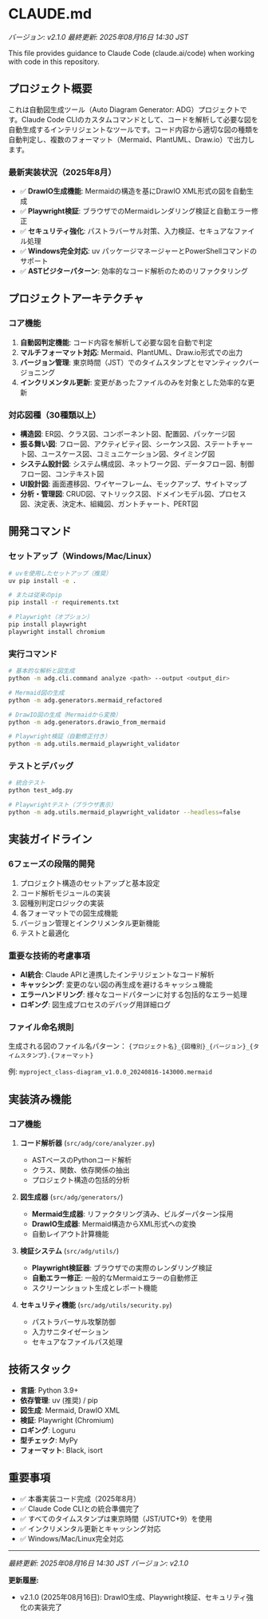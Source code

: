 # CLAUDE.md

*バージョン: v2.1.0*
*最終更新: 2025年08月16日 14:30 JST*

This file provides guidance to Claude Code (claude.ai/code) when working with code in this repository.

## プロジェクト概要

これは自動図生成ツール（Auto Diagram Generator: ADG）プロジェクトです。Claude Code CLIのカスタムコマンドとして、コードを解析して必要な図を自動生成するインテリジェントなツールです。コード内容から適切な図の種類を自動判定し、複数のフォーマット（Mermaid、PlantUML、Draw.io）で出力します。

### 最新実装状況（2025年8月）
- ✅ **DrawIO生成機能**: Mermaidの構造を基にDrawIO XML形式の図を自動生成
- ✅ **Playwright検証**: ブラウザでのMermaidレンダリング検証と自動エラー修正
- ✅ **セキュリティ強化**: パストラバーサル対策、入力検証、セキュアなファイル処理
- ✅ **Windows完全対応**: uv パッケージマネージャーとPowerShellコマンドのサポート
- ✅ **ASTビジターパターン**: 効率的なコード解析のためのリファクタリング

## プロジェクトアーキテクチャ

### コア機能

1. **自動図判定機能**: コード内容を解析して必要な図を自動で判定
2. **マルチフォーマット対応**: Mermaid、PlantUML、Draw.io形式での出力
3. **バージョン管理**: 東京時間（JST）でのタイムスタンプとセマンティックバージョニング
4. **インクリメンタル更新**: 変更があったファイルのみを対象とした効率的な更新

### 対応図種（30種類以上）

- **構造図**: ER図、クラス図、コンポーネント図、配置図、パッケージ図
- **振る舞い図**: フロー図、アクティビティ図、シーケンス図、ステートチャート図、ユースケース図、コミュニケーション図、タイミング図
- **システム設計図**: システム構成図、ネットワーク図、データフロー図、制御フロー図、コンテキスト図
- **UI設計図**: 画面遷移図、ワイヤーフレーム、モックアップ、サイトマップ
- **分析・管理図**: CRUD図、マトリックス図、ドメインモデル図、プロセス図、決定表、決定木、組織図、ガントチャート、PERT図

## 開発コマンド

### セットアップ（Windows/Mac/Linux）

```bash
# uvを使用したセットアップ（推奨）
uv pip install -e .

# または従来のpip
pip install -r requirements.txt

# Playwright（オプション）
pip install playwright
playwright install chromium
```

### 実行コマンド

```bash
# 基本的な解析と図生成
python -m adg.cli.command analyze <path> --output <output_dir>

# Mermaid図の生成
python -m adg.generators.mermaid_refactored

# DrawIO図の生成（Mermaidから変換）
python -m adg.generators.drawio_from_mermaid

# Playwright検証（自動修正付き）
python -m adg.utils.mermaid_playwright_validator
```

### テストとデバッグ

```bash
# 統合テスト
python test_adg.py

# Playwrightテスト（ブラウザ表示）
python -m adg.utils.mermaid_playwright_validator --headless=false
```

## 実装ガイドライン

### 6フェーズの段階的開発

1. プロジェクト構造のセットアップと基本設定
2. コード解析モジュールの実装
3. 図種別判定ロジックの実装
4. 各フォーマットでの図生成機能
5. バージョン管理とインクリメンタル更新機能
6. テストと最適化

### 重要な技術的考慮事項

- **AI統合**: Claude APIと連携したインテリジェントなコード解析
- **キャッシング**: 変更のない図の再生成を避けるキャッシュ機能
- **エラーハンドリング**: 様々なコードパターンに対する包括的なエラー処理
- **ロギング**: 図生成プロセスのデバッグ用詳細ログ

### ファイル命名規則

生成される図のファイル名パターン：
`{プロジェクト名}_{図種別}_{バージョン}_{タイムスタンプ}.{フォーマット}`

例: `myproject_class-diagram_v1.0.0_20240816-143000.mermaid`

## 実装済み機能

### コア機能
1. **コード解析器** (`src/adg/core/analyzer.py`)
   - ASTベースのPythonコード解析
   - クラス、関数、依存関係の抽出
   - プロジェクト構造の包括的分析

2. **図生成器** (`src/adg/generators/`)
   - **Mermaid生成器**: リファクタリング済み、ビルダーパターン採用
   - **DrawIO生成器**: Mermaid構造からXML形式への変換
   - 自動レイアウト計算機能

3. **検証システム** (`src/adg/utils/`)
   - **Playwright検証器**: ブラウザでの実際のレンダリング検証
   - **自動エラー修正**: 一般的なMermaidエラーの自動修正
   - スクリーンショット生成とレポート機能

4. **セキュリティ機能** (`src/adg/utils/security.py`)
   - パストラバーサル攻撃防御
   - 入力サニタイゼーション
   - セキュアなファイルパス処理

## 技術スタック

- **言語**: Python 3.9+
- **依存管理**: uv (推奨) / pip
- **図生成**: Mermaid, DrawIO XML
- **検証**: Playwright (Chromium)
- **ロギング**: Loguru
- **型チェック**: MyPy
- **フォーマット**: Black, isort

## 重要事項

- ✅ 本番実装コード完成（2025年8月）
- ✅ Claude Code CLIとの統合準備完了
- ✅ すべてのタイムスタンプは東京時間（JST/UTC+9）を使用
- ✅ インクリメンタル更新とキャッシング対応
- ✅ Windows/Mac/Linux完全対応

---

*最終更新: 2025年08月16日 14:30 JST*
*バージョン: v2.1.0*

**更新履歴:**
- v2.1.0 (2025年08月16日): DrawIO生成、Playwright検証、セキュリティ強化の実装完了